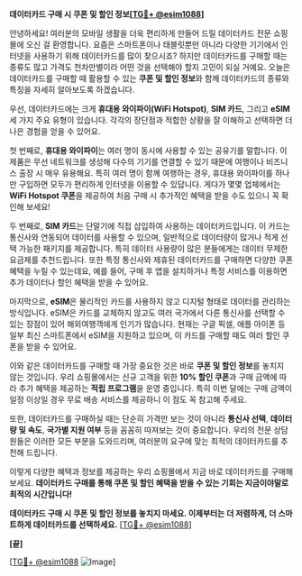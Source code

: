 **데이터카드 구매 시 쿠폰 및 할인 정보[[TG💪+ @esim1088](https://t.me/s/esim1088)]**

안녕하세요! 여러분의 모바일 생활을 더욱 편리하게 만들어 드릴 데이터카드 전문 쇼핑몰에 오신 걸 환영합니다. 요즘은 스마트폰이나 태블릿뿐만 아니라 다양한 기기에서 인터넷을 사용하기 위해 데이터카드를 많이 찾으시죠? 하지만 데이터카드를 구매할 때는 종류도 많고 가격도 천차만별이라 어떤 것을 선택해야 할지 고민이 되실 거예요. 오늘은 데이터카드를 구매할 때 활용할 수 있는 **쿠폰 및 할인 정보**와 함께 데이터카드의 종류와 특징을 자세히 알아보도록 하겠습니다.

우선, 데이터카드에는 크게 **휴대용 와이파이(WiFi Hotspot)**, **SIM 카드**, 그리고 **eSIM** 세 가지 주요 유형이 있습니다. 각각의 장단점과 적합한 상황을 잘 이해하고 선택하면 더 나은 경험을 얻을 수 있어요. 

첫 번째로, **휴대용 와이파이**는 여러 명이 동시에 사용할 수 있는 공유기를 말합니다. 이 제품은 무선 네트워크를 생성해 다수의 기기를 연결할 수 있기 때문에 여행이나 비즈니스 출장 시 매우 유용해요. 특히 여러 명이 함께 여행하는 경우, 휴대용 와이파이를 하나만 구입하면 모두가 편리하게 인터넷을 이용할 수 있답니다. 게다가 몇몇 업체에서는 **WiFi Hotspot 쿠폰**을 제공하여 처음 구매 시 추가적인 혜택을 받을 수도 있으니 꼭 확인해 보세요!

두 번째로, **SIM 카드**는 단말기에 직접 삽입하여 사용하는 데이터카드입니다. 이 카드는 통신사와 연동되어 데이터를 사용할 수 있으며, 일반적으로 데이터량이 많거나 적게 선택 가능한 패키지를 제공합니다. 특히 데이터 사용량이 많은 분들에게는 데이터 무제한 요금제를 추천드립니다. 또한 특정 통신사와 제휴된 데이터카드를 구매하면 다양한 쿠폰 혜택을 누릴 수 있는데요, 예를 들어, 구매 후 앱을 설치하거나 특정 서비스를 이용하면 추가 데이터나 할인 혜택을 받을 수 있어요.

마지막으로, **eSIM**은 물리적인 카드를 사용하지 않고 디지털 형태로 데이터를 관리하는 방식입니다. eSIM은 카드를 교체하지 않고도 여러 국가에서 다른 통신사를 선택할 수 있는 장점이 있어 해외여행객에게 인기가 많습니다. 현재는 구글 픽셀, 애플 아이폰 등 일부 최신 스마트폰에서 eSIM을 지원하고 있으며, 이 카드를 구매할 때도 여러 할인 쿠폰을 받을 수 있어요.

이와 같은 데이터카드를 구매할 때 가장 중요한 것은 바로 **쿠폰 및 할인 정보**를 놓치지 않는 것입니다. 우리 쇼핑몰에서는 신규 고객을 위한 **10% 할인 쿠폰**과 구매 금액에 따라 추가 혜택을 제공하는 **적립 프로그램**을 운영 중입니다. 특히 이번 달에는 구매 금액이 일정 이상일 경우 무료 배송 서비스를 제공하니 이 점도 꼭 참고해 주세요.

또한, 데이터카드를 구매하실 때는 단순히 가격만 보는 것이 아니라 **통신사 선택**, **데이터량 및 속도**, **국가별 지원 여부** 등을 꼼꼼히 따져보는 것이 중요합니다. 우리의 전문 상담원들은 이러한 모든 부분을 도와드리며, 여러분의 요구에 맞는 최적의 데이터카드를 추천해 드립니다.

이렇게 다양한 혜택과 정보를 제공하는 우리 쇼핑몰에서 지금 바로 데이터카드를 구매해 보세요. **데이터카드 구매를 통해 쿠폰 및 할인 혜택을 받을 수 있는 기회는 지금이야말로 최적의 시간입니다!**  

**데이터카드 구매 시 쿠폰 및 할인 정보를 놓치지 마세요. 이제부터는 더 저렴하게, 더 스마트하게 데이터카드를 선택하세요.** [[TG💪+ @esim1088](https://t.me/s/esim1088)]

**[끝]**

[[TG💪+ @esim1088](https://t.me/s/esim1088) ![Image](https://i.postimg.cc/Y0z9fWf4/image.png)]